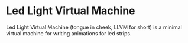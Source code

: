 # Led Light  Virtual Machine

Led Light Virtual Machine (tongue in cheek, LLVM for short)
is a minimal virtual machine for writing animations for led strips.
